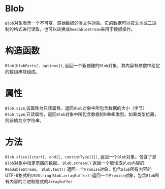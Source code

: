 # Blob
`Blob`对象表示一个不可变、原始数据的类文件对象。它的数据可以按文本或二进制的格式进行读取，也可以转换成`ReadableStream`来用于数据操作。
# 构造函数
`Blob(blobParts[, options])`, 返回一个新创建的`Blob`对象，其内容有参数中给定的数组串联组成。
# 属性
`Blob.size`,该属性为只读属性，返回`Blob`对象中所包含数据的大小（字节）
`Blob.type`,只读属性，返回`Blob`对象中所包含数据的MIME类型。如果类型位置，则该值为空字符串。
# 方法
`Blob.slice([start[, end][, contentType]]])`, 返回一个`Blob`对象，包含了源`Blob`对象中指定范围的数据。
`Blob.stream()` 返回一个能读取`Blob`内容的`ReadableStream`。
`Blob.text()` 返回一个`Promise`对象，包含`Blob`所有内容的UTF-8格式的`USVString`
`Blob.arrayBuffer()`返回一个`Promise`对象，包含`Blob`所有内容的二进制格式的`ArrayBuffer`